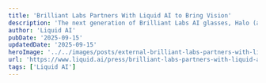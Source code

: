 ```yaml
---
title: 'Brilliant Labs Partners With Liquid AI to Bring Vision'
description: 'The next generation of Brilliant Labs AI glasses, Halo (available today for pre-order), will be powered by Liquid AI’s lightweight vision-language Liquid foundation models to bring fast, reliable, and fully private intelligence to wearers’ eyes.'
author: 'Liquid AI'
pubDate: '2025-09-15'
updatedDate: '2025-09-15'
heroImage: '../../images/posts/external-brilliant-labs-partners-with-liquid-ai-to-bring-vision/banner_16_9-1-20250915-135513.png'
url: 'https://www.liquid.ai/press/brilliant-labs-partners-with-liquid-ai-to-bring-vision-language-tech-to-your-glasses?ref=pwv.com'
tags: ['Liquid AI']
---
```

